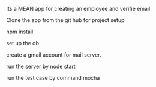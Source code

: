 Its a MEAN app for creating an employee and verifie email

Clone the app from the git hub for project setup

npm install

set up the db

create a gmail account for mail server.

run the server by node start

run the test case by command mocha
